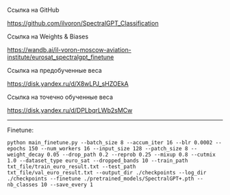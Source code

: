 Ссылка на GitHub

https://github.com/ilvoron/SpectralGPT_Classification

Ссылка на Weights & Biases

https://wandb.ai/il-voron-moscow-aviation-institute/eurosat_spectralgpt_finetune

Ссылка на предобученные веса

https://disk.yandex.ru/d/X8wLPJ_sHZOEkA

Ссылка на точечно обученные веса

https://disk.yandex.ru/d/DPLbqrLWb2sMCw

---

Finetune:

```
python main_finetune.py --batch_size 8 --accum_iter 16 --blr 0.0002 --epochs 150 --num_workers 16 --input_size 128 --patch_size 8 --weight_decay 0.05 --drop_path 0.2 --reprob 0.25 --mixup 0.8 --cutmix 1.0 --dataset_type euro_sat --dropped_bands 10 --train_path txt_file/train_euro_result.txt --test_path txt_file/val_euro_result.txt --output_dir ./checkpoints --log_dir ./checkpoints --finetune ./pretrained_models/SpectralGPT+.pth --nb_classes 10 --save_every 1
```
